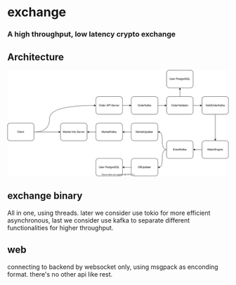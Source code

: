 # exchange
### A high throughput, low latency crypto exchange

## Architecture
<img src="./doc/arch.svg">

## exchange binary

All in one, using threads. later we consider use tokio for more efficient asynchronous, last we consider use kafka to separate different functionalities for higher throughput.

## web

connecting to backend by websocket only, using msgpack as enconding format. there's no other api like rest.